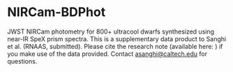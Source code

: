 # NIRCam-BDPhot
JWST NIRCam photometry for 800+ ultracool dwarfs synthesized using near-IR SpeX prism spectra.
This is a supplementary data product to Sanghi et al. (RNAAS, submitted). Please cite the research note (available here: ) if you make use of the data provided.
Contact asanghi@caltech.edu for questions.
